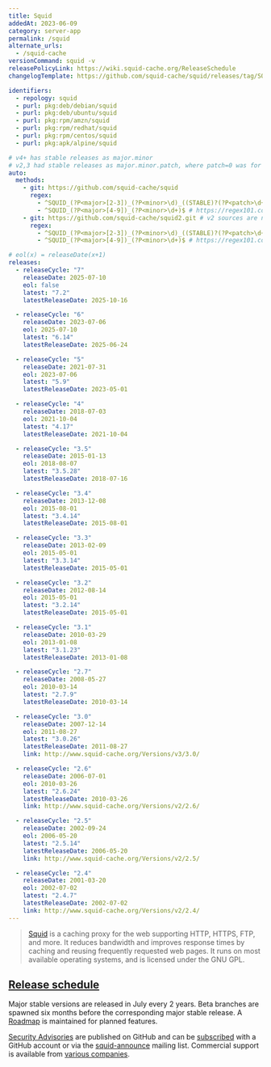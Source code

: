 ```yaml
---
title: Squid
addedAt: 2023-06-09
category: server-app
permalink: /squid
alternate_urls:
  - /squid-cache
versionCommand: squid -v
releasePolicyLink: https://wiki.squid-cache.org/ReleaseSchedule
changelogTemplate: https://github.com/squid-cache/squid/releases/tag/SQUID_{{'__LATEST__'|replace:'.':'_'}}

identifiers:
  - repology: squid
  - purl: pkg:deb/debian/squid
  - purl: pkg:deb/ubuntu/squid
  - purl: pkg:rpm/amzn/squid
  - purl: pkg:rpm/redhat/squid
  - purl: pkg:rpm/centos/squid
  - purl: pkg:apk/alpine/squid

# v4+ has stable releases as major.minor
# v2,3 had stable releases as major.minor.patch, where patch=0 was for RC releases.
auto:
  methods:
    - git: https://github.com/squid-cache/squid
      regex:
        - ^SQUID_(?P<major>[2-3])_(?P<minor>\d)_((STABLE)?(?P<patch>\d+))$ # https://regex101.com/r/yMRzJO/1
        - ^SQUID_(?P<major>[4-9])_(?P<minor>\d+)$ # https://regex101.com/r/psotaU/1
    - git: https://github.com/squid-cache/squid2.git # v2 sources are now archived in a separate repo, we use that as well
      regex:
        - ^SQUID_(?P<major>[2-3])_(?P<minor>\d)_((STABLE)?(?P<patch>\d+))$ # https://regex101.com/r/yMRzJO/1
        - ^SQUID_(?P<major>[4-9])_(?P<minor>\d+)$ # https://regex101.com/r/psotaU/1

# eol(x) = releaseDate(x+1)
releases:
  - releaseCycle: "7"
    releaseDate: 2025-07-10
    eol: false
    latest: "7.2"
    latestReleaseDate: 2025-10-16

  - releaseCycle: "6"
    releaseDate: 2023-07-06
    eol: 2025-07-10
    latest: "6.14"
    latestReleaseDate: 2025-06-24

  - releaseCycle: "5"
    releaseDate: 2021-07-31
    eol: 2023-07-06
    latest: "5.9"
    latestReleaseDate: 2023-05-01

  - releaseCycle: "4"
    releaseDate: 2018-07-03
    eol: 2021-10-04
    latest: "4.17"
    latestReleaseDate: 2021-10-04

  - releaseCycle: "3.5"
    releaseDate: 2015-01-13
    eol: 2018-08-07
    latest: "3.5.28"
    latestReleaseDate: 2018-07-16

  - releaseCycle: "3.4"
    releaseDate: 2013-12-08
    eol: 2015-08-01
    latest: "3.4.14"
    latestReleaseDate: 2015-08-01

  - releaseCycle: "3.3"
    releaseDate: 2013-02-09
    eol: 2015-05-01
    latest: "3.3.14"
    latestReleaseDate: 2015-05-01

  - releaseCycle: "3.2"
    releaseDate: 2012-08-14
    eol: 2015-05-01
    latest: "3.2.14"
    latestReleaseDate: 2015-05-01

  - releaseCycle: "3.1"
    releaseDate: 2010-03-29
    eol: 2013-01-08
    latest: "3.1.23"
    latestReleaseDate: 2013-01-08

  - releaseCycle: "2.7"
    releaseDate: 2008-05-27
    eol: 2010-03-14
    latest: "2.7.9"
    latestReleaseDate: 2010-03-14

  - releaseCycle: "3.0"
    releaseDate: 2007-12-14
    eol: 2011-08-27
    latest: "3.0.26"
    latestReleaseDate: 2011-08-27
    link: http://www.squid-cache.org/Versions/v3/3.0/

  - releaseCycle: "2.6"
    releaseDate: 2006-07-01
    eol: 2010-03-26
    latest: "2.6.24"
    latestReleaseDate: 2010-03-26
    link: http://www.squid-cache.org/Versions/v2/2.6/

  - releaseCycle: "2.5"
    releaseDate: 2002-09-24
    eol: 2006-05-20
    latest: "2.5.14"
    latestReleaseDate: 2006-05-20
    link: http://www.squid-cache.org/Versions/v2/2.5/

  - releaseCycle: "2.4"
    releaseDate: 2001-03-20
    eol: 2002-07-02
    latest: "2.4.7"
    latestReleaseDate: 2002-07-02
    link: http://www.squid-cache.org/Versions/v2/2.4/
---
```


> [Squid](http://www.squid-cache.org/) is a caching proxy for the web supporting HTTP, HTTPS, FTP,
> and more. It reduces bandwidth and improves response times by caching and reusing
> frequently requested web pages. It runs on most available operating systems, and is licensed
> under the GNU GPL.

## [Release schedule](https://wiki.squid-cache.org/ReleaseSchedule#future-release-schedule)

Major stable versions are released in July every 2 years. Beta branches are spawned six months
before the corresponding major stable release. A [Roadmap](https://wiki.squid-cache.org/RoadMap/)
is maintained for planned features.

[Security Advisories](https://github.com/squid-cache/squid/security/advisories)
are published on GitHub and can be [subscribed](https://docs.github.com/en/account-and-profile/managing-subscriptions-and-notifications-on-github/setting-up-notifications/configuring-notifications#configuring-your-watch-settings-for-an-individual-repository)
with a GitHub account or via the [squid-announce](http://www.squid-cache.org/Support/mailing-lists.html#squid-announce)
mailing list. Commercial support is available from [various companies](http://www.squid-cache.org/Support/services.html).
